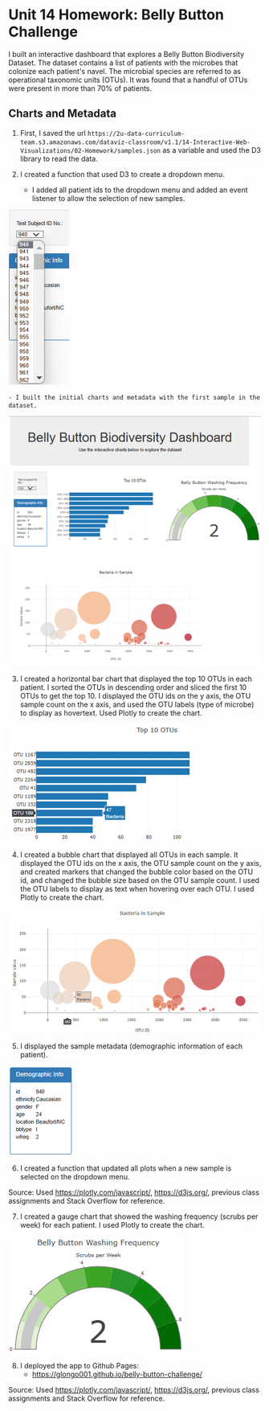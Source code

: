 # Unit 14 Homework: Belly Button Challenge
I built an interactive dashboard that explores a Belly Button Biodiversity Dataset. The dataset contains a list of patients with the microbes that colonize each patient's navel. The microbial species are referred to as operational taxonomic units (OTUs). It was found that a handful of OTUs were present in more than 70% of patients.

## Charts and Metadata
1. First, I saved the url `https://2u-data-curriculum-team.s3.amazonaws.com/dataviz-classroom/v1.1/14-Interactive-Web-Visualizations/02-Homework/samples.json` as a variable and used the D3 library to read the data.

2. I created a function that used D3 to create a dropdown menu. 
    - I added all patient ids to the dropdown menu and added an event listener to allow the selection of new samples.
    
![alt text](https://github.com/glongo001/belly-button-challenge/blob/main/Images/dropdown.png)

    - I built the initial charts and metadata with the first sample in the dataset.
    
![alt text](https://github.com/glongo001/belly-button-challenge/blob/main/Images/initialpage.png)

3. I created a horizontal bar chart that displayed the top 10 OTUs in each patient. I sorted the OTUs in descending order and sliced the first 10 OTUs to get the top 10. I displayed the OTU ids on the y axis, the OTU sample count on the x axis, and used the OTU labels (type of microbe) to display as hovertext. Used Plotly to create the chart.

![alt text](https://github.com/glongo001/belly-button-challenge/blob/main/Images/barchart.png)

4. I created a bubble chart that displayed all OTUs in each sample. It displayed the OTU ids on the x axis, the OTU sample count on the y axis, and created markers that changed the bubble color based on the OTU id, and changed the bubble size based on the OTU sample count. I used the OTU labels to display as text when hovering over each OTU. I used Plotly to create the chart.

![alt text](https://github.com/glongo001/belly-button-challenge/blob/main/Images/bubblechart.png)

5. I displayed the sample metadata (demographic information of each patient). 

![alt text](https://github.com/glongo001/belly-button-challenge/blob/main/Images/metadata.png)

6. I created a function that updated all plots when a new sample is selected on the dropdown menu.

Source: Used https://plotly.com/javascript/, https://d3js.org/, previous class assignments and Stack Overflow for reference.

7. I created a gauge chart that showed the washing frequency (scrubs per week) for each patient. I used Plotly to create the chart.

![alt text](https://github.com/glongo001/belly-button-challenge/blob/main/Images/gaugechart.png)

8. I deployed the app to Github Pages:
    - https://glongo001.github.io/belly-button-challenge/

Source: Used https://plotly.com/javascript/, https://d3js.org/, previous class assignments and Stack Overflow for reference.
